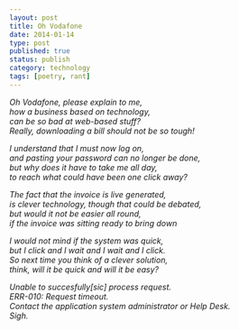 ```yaml
--- 
layout: post 
title: Oh Vodafone
date: 2014-01-14
type: post 
published: true 
status: publish
category: technology
tags: [poetry, rant]
---
```


*Oh Vodafone, please explain to me,*  
*how a business based on technology,*  
*can be so bad at web-based stuff?*  
*Really, downloading a bill should not be so tough!*  

<!--more-->

*I understand that I must now log on,*  
*and pasting your password can no longer be done,*  
*but why does it have to take me all day,*  
*to reach what could have been one click away?*  


*The fact that the invoice is live generated,*  
*is clever technology, though that could be debated,*  
*but would it not be easier all round,*  
*if the invoice was sitting ready to bring down*  


*I would not mind if the system was quick,*  
*but I click and I wait and I wait and I click.*  
*So next time you think of a clever solution,*  
*think, will it be quick and will it be easy?*  



*Unable to succesfully[sic] process request.*  
*ERR-010: Request timeout.*  
*Contact the application system administrator or Help Desk.*  
*Sigh.*  

